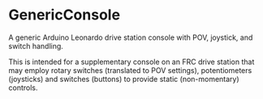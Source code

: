 # GenericConsole
A generic Arduino Leonardo drive station console with POV, joystick, and switch handling.

This is intended for a supplementary console on an FRC drive station that may employ rotary switches (translated to POV settings), 
potentiometers (joysticks) and switches (buttons) to provide static (non-momentary) controls.
